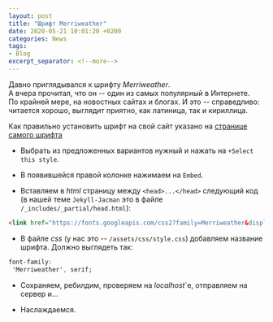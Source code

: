 ```yaml
---
layout: post  
title: "Шрифт Merriweather"  
date: 2020-05-21 10:01:20 +0200
categories: News
tags: 
- Blog
excerpt_separator: <!--more-->
---
```


Давно приглядывался к шрифту *Merriweather*.  
А вчера прочитал, что он -- один из самых популярный в Интернете.  
По крайней мере, на новостных сайтах и блогах. И это -- справедливо: читается хорошо, выглядит приятно, как латиница, так и кириллица.  
<!--more-->
Как правильно установить шрифт на свой сайт указано на [странице самого шрифта](https://fonts.google.com/specimen/Merriweather?_escaped_fragment_&query=Merriweather)  

* Выбрать из предложенных вариантов нужный и нажать на `+Select this style`.

* В появившейся правой колонке нажимаем на `Embed`.
* Вставляем в *html* страницу между `<head>...</head>` следующий код (в нашей теме `Jekyll-Jacman` это в файле `/_includes/_partial/head.html`):

```html  
<link href="https://fonts.googleapis.com/css2?family=Merriweather&display=swap" rel="stylesheet">

  ```  

* В файле *css* (у нас это -- `/assets/css/style.css`) добавляем название шрифта. Должно выглядеть так:  

 ``` css
font-family:
  'Merriweather', serif;
  ```  

* Сохраняем, ребилдим, проверяем на *localhost*`e, отправляем на сервер и...  

* Наслаждаемся.
